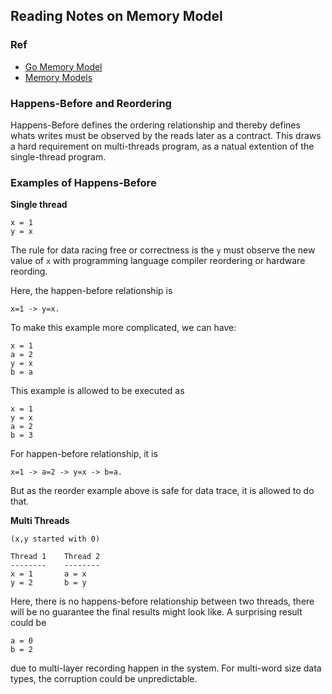 ## Reading Notes on Memory Model

### Ref

- [Go Memory Model](https://golang.org/ref/mem)
- [Memory Models](https://research.swtch.com/mm)


### Happens-Before and Reordering

Happens-Before defines the ordering relationship and thereby defines whats
writes must be observed by the reads later as a contract.  This draws a hard
requirement on multi-threads program, as a natual extention of the single-thread
program.

### Examples of Happens-Before

**Single thread**

```
x = 1
y = x
```

The rule for data racing free or correctness is the `y` must observe the new
value of `x` with programming language compiler reordering or hardware reording.

Here, the happen-before relationship is
```
x=1 -> y=x.
```

To make this example more complicated, we can have:

```
x = 1
a = 2
y = x
b = a
```

This example is allowed to be executed as

```
x = 1
y = x
a = 2
b = 3
```

For happen-before relationship, it is

```
x=1 -> a=2 -> y=x -> b=a.
```
But as the reorder example above is safe for data trace, it is allowed to do that.

**Multi Threads**

```
(x,y started with 0)

Thread 1    Thread 2
--------    --------
x = 1       a = x
y = 2       b = y
```

Here, there is no happens-before relationship between two threads, there will be
no guarantee the final results might look like. A surprising result could be
```
a = 0
b = 2
```
due to multi-layer recording happen in the system. For multi-word size data
types, the corruption could be unpredictable.
